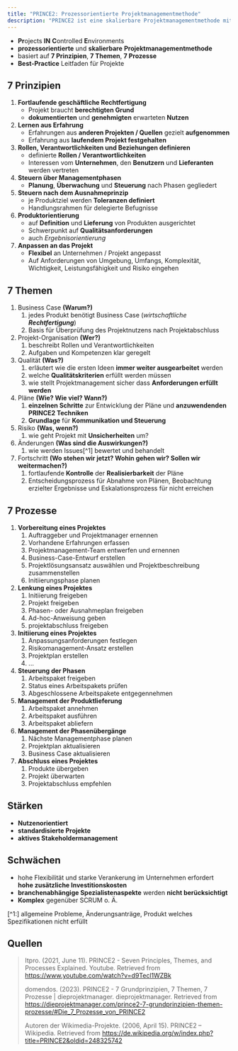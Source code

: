 ```yaml
---
title: "PRINCE2: Prozessorientierte Projektmanagementmethode"
description: "PRINCE2 ist eine skalierbare Projektmanagementmethode mit 7 Prinzipien, Themen und Prozessen. Sie fokussiert auf Business Case, Qualität und Risiko. Die Methode ist flexibel und nutzenorientiert, erfordert aber Anpassung an Unternehmen."
---
```


- **Pr**ojects **IN** **C**ontrolled **E**nvironments
- **prozessorientierte** und **skalierbare** **Projektmanagementmethode**
- basiert auf **7 Prinzipien**, **7 Themen**, **7 Prozesse** 
- **Best-Practice** Leitfaden für Projekte

## 7 Prinzipien

1. **Fortlaufende geschäftliche Rechtfertigung**
	- Projekt braucht **berechtigten Grund**
	- **dokumentierten** und **genehmigten** erwarteten **Nutzen**
2. **Lernen aus Erfahrung**
	- Erfahrungen aus **anderen Projekten / Quellen** gezielt **aufgenommen**
	- Erfahrung aus **laufendem Projekt festgehalten**
3. **Rollen, Verantwortlichkeiten und Beziehungen definieren**
	- definierte **Rollen / Verantwortlichkeiten**
	- Interessen vom **Unternehmen**, den **Benutzern** und **Lieferanten** werden vertreten
4. **Steuern über Managementphasen**
	- **Planung**, **Überwachung** und **Steuerung** nach Phasen gegliedert
5. **Steuern nach dem Ausnahmeprinzip**
	- je Produktziel werden **Toleranzen definiert**
	- Handlungsrahmen für delegierte Befugnisse
6. **Produktorientierung**
	- auf **Definition** und **Lieferung** von Produkten ausgerichtet
	- Schwerpunkt auf **Qualitätsanforderungen**
	- auch *Ergebnisorientierung*
7. **Anpassen an das Projekt**
	- **Flexibel** an Unternehmen / Projekt angepasst
	- Auf Anforderungen von Umgebung, Umfangs, Komplexität, Wichtigkeit, Leistungsfähigkeit und Risiko eingehen

## 7 Themen
1. Business Case **(Warum?)**
	1. jedes Produkt benötigt Business Case (*wirtschaftliche **Rechtfertigung***)
	2. Basis für Überprüfung des Projektnutzens nach Projektabschluss
2. Projekt-Organisation **(Wer?)**
	1. beschreibt Rollen und Verantwortlichkeiten
	2. Aufgaben und Kompetenzen klar geregelt
3. Qualität **(Was?)**
	1. erläutert wie die ersten Ideen **immer weiter ausgearbeitet** werden
	2. welche **Qualitätskriterien** erfüllt werden müssen
	3. wie stellt Projektmanagement sicher dass **Anforderungen erfüllt werden**
4. Pläne **(Wie? Wie viel? Wann?)**
	1. **einzelnen Schritte** zur Entwicklung der Pläne und **anzuwendenden PRINCE2 Techniken**
	2. **Grundlage** für **Kommunikation und Steuerung** 
5. Risiko **(Was, wenn?)**
	1. wie geht Projekt mit **Unsicherheiten** um?
6. Änderungen **(Was sind die Auswirkungen?)**
	1. wie werden Issues[^1] bewertet und behandelt
7. Fortschritt **(Wo stehen wir jetzt? Wohin gehen wir? Sollen wir weitermachen?)**
	1. fortlaufende **Kontrolle** der **Realisierbarkeit** der Pläne
	2. Entscheidungsprozess für Abnahme von Plänen, Beobachtung erzielter Ergebnisse und Eskalationsprozess für nicht erreichen

## 7 Prozesse
1. **Vorbereitung eines Projektes**
	1. Auftraggeber und Projektmanager ernennen
	2. Vorhandene Erfahrungen erfassen
	3. Projektmanagement-Team entwerfen und ernennen
	4. Business-Case-Entwurf erstellen
	5. Projektlösungsansatz auswählen und Projektbeschreibung zusammenstellen
	6. Initiierungsphase planen
2. **Lenkung eines Projektes**
	1. Initiierung freigeben
	2. Projekt freigeben
	3. Phasen- oder Ausnahmeplan freigeben
	4. Ad-hoc-Anweisung geben
	5. projektabschluss freigeben
3. **Initiierung eines Projektes**
	1. Anpassungsanforderungen festlegen
	2. Risikomanagement-Ansatz erstellen
	3. Projektplan erstellen
	4. ...
4. **Steuerung der Phasen**
	1. Arbeitspaket freigeben
	2. Status eines Arbeitspakets prüfen
	3. Abgeschlossene Arbeitspakete entgegennehmen
5. **Management der Produktlieferung**
	1. Arbeitspaket annehmen
	2. Arbeitspaket ausführen
	3. Arbeitspaket abliefern
6. **Management der Phasenübergänge**
	1. Nächste Managementphase planen
	2. Projektplan aktualisieren
	3. Business Case aktualisieren
7. **Abschluss eines Projektes**
	1. Produkte übergeben
	2. Projekt überwarten
	3. Projektabschluss empfehlen

## Stärken
- **Nutzenorientiert**
- **standardisierte Projekte**
- **aktives Stakeholdermanagement**

## Schwächen
- hohe Flexibilität und starke Verankerung im Unternehmen erfordert **hohe zusätzliche Investitionskosten**
- **branchenabhängige Spezialistenaspekte** werden **nicht berücksichtigt**
- **Komplex** gegenüber SCRUM o. Ä.

[^1:] allgemeine Probleme, Änderungsanträge, Produkt welches Spezifikationen nicht erfüllt
## Quellen

> Itpro. (2021, June 11). PRINCE2 - Seven Principles, Themes, and Processes Explained. Youtube. Retrieved from https://www.youtube.com/watch?v=d9Tecl1WZBk
>
>domendos. (2023). PRINCE2 - 7 Grundprinzipien, 7 Themen, 7 Prozesse | dieprojektmanager. dieprojektmanager. Retrieved from https://dieprojektmanager.com/prince2-7-grundprinzipien-themen-prozesse/#Die_7_Prozesse_von_PRINCE2
>
>Autoren der Wikimedia-Projekte. (2006, April 15). PRINCE2 – Wikipedia. Retrieved from https://de.wikipedia.org/w/index.php?title=PRINCE2&oldid=248325742